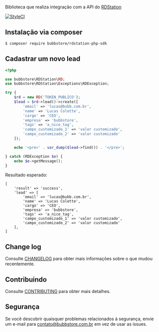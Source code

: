 # 

Biblioteca que realiza integração com a API do [RDStation](http://www.rdstation.com)

[![StyleCI](https://styleci.io/repos/118616249/shield?branch=master)](https://styleci.io/repos/118616249)

## Instalação via composer

```bash
$ composer require bubbstore/rdstation-php-sdk
```

## Cadastrar um novo lead

```php
<?php

use bubbstore\RDStation\RD;
use bubbstore\RDStation\Exceptions\RDException;

try {
    $rd = new RD('TOKEN_PUBLICO');
    $lead = $rd->lead()->create([
        'email' => 'lucas@bubb.com.br',
        'name' => 'Lucas Colette',
        'cargo' => 'CEO',
        'empresa' => 'bubbstore',
        'tags' => 'a_nice_tag',
        'campo_customizado_1' => 'valor customizado',
        'campo_customizado_2' => 'valor customizado'
    ]);

    echo '<pre>' . var_dump($lead->find()) . '</pre>';

} catch (RDException $e) {
    echo $e->getMessage();
}
```

Resultado esperado:

```
[
    'result' => 'success',
    'lead' => [
        'email' => 'lucas@bubb.com.br',
        'name' => 'Lucas Colette',
        'cargo' => 'CEO',
        'empresa' => 'bubbstore',
        'tags' => 'a_nice_tag',
        'campo_customizado_1' => 'valor customizado',
        'campo_customizado_2' => 'valor customizado'
    ],
]
```

## Change log

Consulte [CHANGELOG](.github/CHANGELOG.md) para obter mais informações sobre o que mudou recentemente.

## Contribuindo

Consulte [CONTRIBUTING](.github/CONTRIBUTING.md) para obter mais detalhes.

## Segurança

Se você descobrir quaisquer problemas relacionados à segurança, envie um e-mail para contato@bubbstore.com.br em vez de usar as issues.
